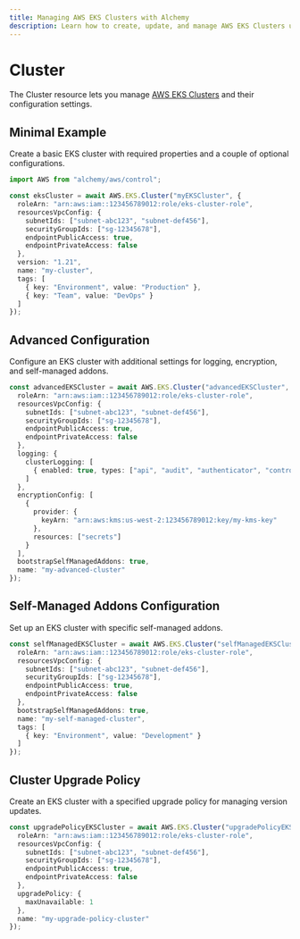 ```yaml
---
title: Managing AWS EKS Clusters with Alchemy
description: Learn how to create, update, and manage AWS EKS Clusters using Alchemy Cloud Control.
---
```


# Cluster

The Cluster resource lets you manage [AWS EKS Clusters](https://docs.aws.amazon.com/eks/latest/userguide/) and their configuration settings.

## Minimal Example

Create a basic EKS cluster with required properties and a couple of optional configurations.

```ts
import AWS from "alchemy/aws/control";

const eksCluster = await AWS.EKS.Cluster("myEKSCluster", {
  roleArn: "arn:aws:iam::123456789012:role/eks-cluster-role",
  resourcesVpcConfig: {
    subnetIds: ["subnet-abc123", "subnet-def456"],
    securityGroupIds: ["sg-12345678"],
    endpointPublicAccess: true,
    endpointPrivateAccess: false
  },
  version: "1.21",
  name: "my-cluster",
  tags: [
    { key: "Environment", value: "Production" },
    { key: "Team", value: "DevOps" }
  ]
});
```

## Advanced Configuration

Configure an EKS cluster with additional settings for logging, encryption, and self-managed addons.

```ts
const advancedEKSCluster = await AWS.EKS.Cluster("advancedEKSCluster", {
  roleArn: "arn:aws:iam::123456789012:role/eks-cluster-role",
  resourcesVpcConfig: {
    subnetIds: ["subnet-abc123", "subnet-def456"],
    securityGroupIds: ["sg-12345678"],
    endpointPublicAccess: true,
    endpointPrivateAccess: false
  },
  logging: {
    clusterLogging: [
      { enabled: true, types: ["api", "audit", "authenticator", "controllerManager", "scheduler"] }
    ]
  },
  encryptionConfig: [
    {
      provider: {
        keyArn: "arn:aws:kms:us-west-2:123456789012:key/my-kms-key"
      },
      resources: ["secrets"]
    }
  ],
  bootstrapSelfManagedAddons: true,
  name: "my-advanced-cluster"
});
```

## Self-Managed Addons Configuration

Set up an EKS cluster with specific self-managed addons.

```ts
const selfManagedEKSCluster = await AWS.EKS.Cluster("selfManagedEKSCluster", {
  roleArn: "arn:aws:iam::123456789012:role/eks-cluster-role",
  resourcesVpcConfig: {
    subnetIds: ["subnet-abc123", "subnet-def456"],
    securityGroupIds: ["sg-12345678"],
    endpointPublicAccess: true,
    endpointPrivateAccess: false
  },
  bootstrapSelfManagedAddons: true,
  name: "my-self-managed-cluster",
  tags: [
    { key: "Environment", value: "Development" }
  ]
});
```

## Cluster Upgrade Policy

Create an EKS cluster with a specified upgrade policy for managing version updates.

```ts
const upgradePolicyEKSCluster = await AWS.EKS.Cluster("upgradePolicyEKSCluster", {
  roleArn: "arn:aws:iam::123456789012:role/eks-cluster-role",
  resourcesVpcConfig: {
    subnetIds: ["subnet-abc123", "subnet-def456"],
    securityGroupIds: ["sg-12345678"],
    endpointPublicAccess: true,
    endpointPrivateAccess: false
  },
  upgradePolicy: {
    maxUnavailable: 1
  },
  name: "my-upgrade-policy-cluster"
});
```